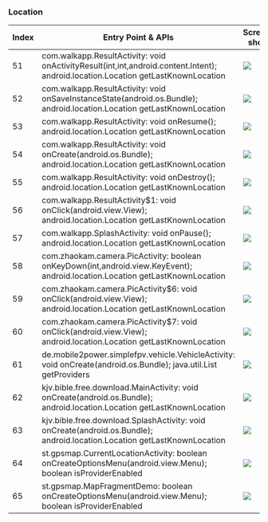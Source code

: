 ### Location
| Index | Entry Point & APIs | Screen shot | Resource id | Label |
| ------------- | ------------- | ------------- |-------------|-------------|
| 51 | com.walkapp.ResultActivity: void onActivityResult(int,int,android.content.Intent); android.location.Location getLastKnownLocation | ![](C:\Users\hfu\Documents\COSMOS\output\py\Play_win8\Libraries_Demo\com.walkapp\com.walkapp.ResultActivity.png) |  | |
| 52 | com.walkapp.ResultActivity: void onSaveInstanceState(android.os.Bundle); android.location.Location getLastKnownLocation | ![](C:\Users\hfu\Documents\COSMOS\output\py\Play_win8\Libraries_Demo\com.walkapp\com.walkapp.ResultActivity.png) |  | |
| 53 | com.walkapp.ResultActivity: void onResume(); android.location.Location getLastKnownLocation | ![](C:\Users\hfu\Documents\COSMOS\output\py\Play_win8\Libraries_Demo\com.walkapp\com.walkapp.ResultActivity.png) |  | |
| 54 | com.walkapp.ResultActivity: void onCreate(android.os.Bundle); android.location.Location getLastKnownLocation | ![](C:\Users\hfu\Documents\COSMOS\output\py\Play_win8\Libraries_Demo\com.walkapp\com.walkapp.ResultActivity.png) |  | |
| 55 | com.walkapp.ResultActivity: void onDestroy(); android.location.Location getLastKnownLocation | ![](C:\Users\hfu\Documents\COSMOS\output\py\Play_win8\Libraries_Demo\com.walkapp\com.walkapp.ResultActivity.png) |  | |
| 56 | com.walkapp.ResultActivity$1: void onClick(android.view.View); android.location.Location getLastKnownLocation | ![](C:\Users\hfu\Documents\COSMOS\output\py\Play_win8\Libraries_Demo\com.walkapp\com.walkapp.ResultActivity.png) |  | |
| 57 | com.walkapp.SplashActivity: void onPause(); android.location.Location getLastKnownLocation | ![](C:\Users\hfu\Documents\COSMOS\output\py\Play_win8\Libraries_Demo\com.walkapp\com.walkapp.SplashActivity.png) |  | |
| 58 | com.zhaokam.camera.PicActivity: boolean onKeyDown(int,android.view.KeyEvent); android.location.Location getLastKnownLocation | ![](C:\Users\hfu\Documents\COSMOS\output\py\Play_win8\Libraries_Demo\com.zhaokam.camera\com.zhaokam.camera.PicActivity.png) |  | |
| 59 | com.zhaokam.camera.PicActivity$6: void onClick(android.view.View); android.location.Location getLastKnownLocation | ![](C:\Users\hfu\Documents\COSMOS\output\py\Play_win8\Libraries_Demo\com.zhaokam.camera\com.zhaokam.camera.PicActivity.png) |  | |
| 60 | com.zhaokam.camera.PicActivity$7: void onClick(android.view.View); android.location.Location getLastKnownLocation | ![](C:\Users\hfu\Documents\COSMOS\output\py\Play_win8\Libraries_Demo\com.zhaokam.camera\com.zhaokam.camera.PicActivity.png) |  | |
| 61 | de.mobile2power.simplefpv.vehicle.VehicleActivity: void onCreate(android.os.Bundle); java.util.List getProviders | ![](C:\Users\hfu\Documents\COSMOS\output\py\Play_win8\Libraries_Demo\de.mobile2power.simplefpv\de.mobile2power.simplefpv.vehicle.VehicleActivity.png) |  | |
| 62 | kjv.bible.free.download.MainActivity: void onCreate(android.os.Bundle); android.location.Location getLastKnownLocation | ![](C:\Users\hfu\Documents\COSMOS\output\py\Play_win8\Libraries_Demo\kjv.bible.free.download\kjv.bible.free.download.MainActivity.png) |  | |
| 63 | kjv.bible.free.download.SplashActivity: void onCreate(android.os.Bundle); android.location.Location getLastKnownLocation | ![](C:\Users\hfu\Documents\COSMOS\output\py\Play_win8\Libraries_Demo\kjv.bible.free.download\kjv.bible.free.download.SplashActivity.png) |  | |
| 64 | st.gpsmap.CurrentLocationActivity: boolean onCreateOptionsMenu(android.view.Menu); boolean isProviderEnabled | ![](C:\Users\hfu\Documents\COSMOS\output\py\Play_win8\Libraries_Demo\st.gpsmap\st.gpsmap.CurrentLocationActivity.png) |  | |
| 65 | st.gpsmap.MapFragmentDemo: boolean onCreateOptionsMenu(android.view.Menu); boolean isProviderEnabled | ![](C:\Users\hfu\Documents\COSMOS\output\py\Play_win8\Libraries_Demo\st.gpsmap\st.gpsmap.MapFragmentDemo.png) |  | |
